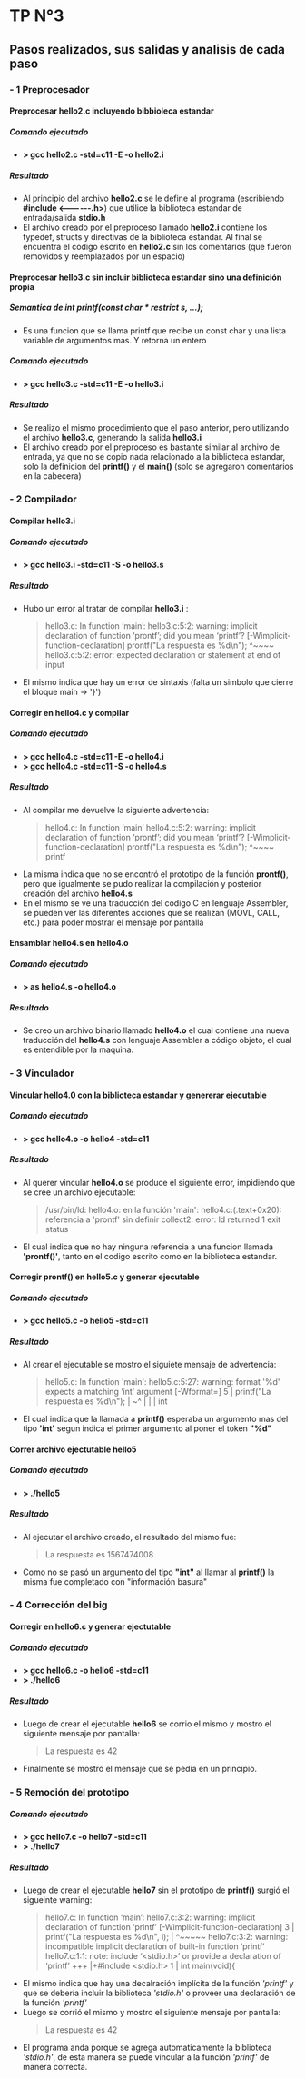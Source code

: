 # TP N°3
## Pasos realizados, sus salidas y analisis de cada paso
### - 1 Preprocesador
#### Preprocesar __hello2.c__ incluyendo bibbioleca estandar
##### Comando ejecutado
- __> gcc hello2.c  -std=c11 -E -o hello2.i__ 
##### Resultado
- Al principio del archivo __hello2.c__ se le define al programa (escribiendo __#include <------.h>__) que utilice la biblioteca estandar de entrada/salida __stdio.h__
- El archivo creado por el preproceso llamado __hello2.i__ contiene los typedef, structs y directivas de la biblioteca estandar. Al final se encuentra el codigo escrito en __hello2.c__ sin los comentarios (que fueron removidos y reemplazados por un espacio)

#### Preprocesar __hello3.c__ sin incluir biblioteca estandar sino una definición propia

##### Semantica de __int printf(const char * restrict s, ...);__
- Es una funcion que se llama printf que recibe un const char y una lista variable de argumentos mas. Y retorna un entero

##### Comando ejecutado
- __> gcc hello3.c  -std=c11 -E -o hello3.i__ 

##### Resultado
- Se realizo el mismo procedimiento que el paso anterior, pero utilizando el archivo __hello3.c__, generando la salida __hello3.i__
- El archivo creado por el preproceso es bastante similar al archivo de entrada, ya que no se copio nada relacionado a la biblioteca estandar, solo la definicion del __printf()__ y el __main()__ (solo se agregaron comentarios en la cabecera)

### - 2 Compilador

#### Compilar __hello3.i__

##### Comando ejecutado
- __> gcc hello3.i  -std=c11 -S -o hello3.s__ 

##### Resultado

- Hubo un error al tratar de compilar __hello3.i__ : 
    > hello3.c: In function ‘main’:
    > hello3.c:5:2: warning: implicit declaration of function ‘prontf’; did you mean ‘printf’? [-Wimplicit-function-declaration]
    > prontf("La respuesta es %d\n");
    > ^~~~~
    > hello3.c:5:2: error: expected declaration or statement at end of input
- El mismo indica que hay un error de sintaxis (falta un simbolo que cierre el bloque main -> '}')

####  Corregir en __hello4.c__ y compilar

##### Comando ejecutado
- __> gcc hello4.c  -std=c11 -E -o hello4.i__ 
- __> gcc hello4.c -std=c11 -S -o hello4.s__

##### Resultado

- Al compilar me devuelve la siguiente advertencia:
    > hello4.c: In function ‘main’
    > hello4.c:5:2: warning: implicit declaration of function ‘prontf’; did you mean ‘printf’? [-Wimplicit-function-declaration]
    > prontf("La respuesta es %d\n");
    > ^~~~~
    > printf
- La misma indica que no se encontró el prototipo de la función __prontf()__, pero que igualmente se pudo realizar la compilación y posterior creación del archivo __hello4.s__
- En el mismo se ve una traducción del codigo C en lenguaje Assembler, se pueden ver las diferentes acciones que se realizan (MOVL, CALL, etc.) para poder mostrar el mensaje por pantalla

#### Ensamblar __hello4.s__ en __hello4.o__

##### Comando ejecutado

- __> as hello4.s -o hello4.o__

##### Resultado

- Se creo un archivo binario llamado __hello4.o__ el cual contiene una nueva traducción del __hello4.s__ con lenguaje Assembler a código objeto, el cual es entendible por la maquina.

### - 3 Vinculador

#### Vincular __hello4.0__ con la biblioteca estandar y genererar ejecutable

##### Comando ejecutado

- __> gcc hello4.o -o hello4 -std=c11__

##### Resultado

- Al querer vincular __hello4.o__ se produce el siguiente error, impidiendo que se cree un archivo ejecutable:
    > /usr/bin/ld: hello4.o: en la función 'main':
    > hello4.c:(.text+0x20): referencia a 'prontf' sin definir
    > collect2: error: ld returned 1 exit status

- El cual indica que no hay ninguna referencia a una funcion llamada __'prontf()'__, tanto en el codigo escrito como en la biblioteca estandar.

#### Corregir __prontf()__ en __hello5.c__ y generar ejecutable

##### Comando ejecutado

- __> gcc hello5.c -o hello5 -std=c11__

##### Resultado

- Al crear el ejecutable se mostro el siguiete mensaje de advertencia:
    > hello5.c: In function 'main':
    > hello5.c:5:27: warning: format '%d' expects a matching ‘int’ argument [-Wformat=]
    > 5 |  printf("La respuesta es %d\n");
    >  |                          ~^
    >  |                           |
    >  |                           int

- El cual indica que la llamada a __printf()__ esperaba un argumento mas del tipo __'int'__ segun indica el primer argumento al poner el token __"%d"__

#### Correr archivo ejectutable __hello5__

##### Comando ejecutado

- __> ./hello5__

##### Resultado

- Al ejecutar el archivo creado, el resultado del mismo fue: 
    > La respuesta es 1567474008
- Como no se pasó un argumento del tipo __"int"__ al llamar al __printf()__
la misma fue completado con "información basura"

### - 4 Corrección del big

#### Corregir en __hello6.c__ y generar ejectutable

##### Comando ejecutado

- __> gcc hello6.c -o hello6 -std=c11__
- __> ./hello6__

##### Resultado

- Luego de crear el ejecutable __hello6__ se corrio el mismo y mostro el siguiente mensaje por pantalla: 
    > La respuesta es 42
- Finalmente se mostró el mensaje que se pedia en un principio.

### - 5 Remoción del prototipo
##### Comando ejecutado

- __> gcc hello7.c -o hello7 -std=c11__
- __> ./hello7__

##### Resultado

- Luego de crear el ejecutable __hello7__ sin el prototipo de __printf()__ surgió el sigueinte warning:
    > hello7.c: In function ‘main’:
    > hello7.c:3:2: warning: implicit declaration of function ‘printf’ [-Wimplicit-function-declaration]
    > 3 |  printf("La respuesta es %d\n", i);
    >  |  ^~~~~~
    > hello7.c:3:2: warning: incompatible implicit declaration of built-in function ‘printf’
    > hello7.c:1:1: note: include ‘<stdio.h>’ or provide a declaration of ‘printf’
    > +++ |+#include <stdio.h>
    > 1 | int main(void){
- El mismo indica que hay una decalración implícita de la función _'printf'_ y que se debería incluir la biblioteca _'stdio.h'_ o proveer una declaración de la función _'printf'_
- Luego se corrió el mismo y mostro el siguiente mensaje por pantalla: 
    > La respuesta es 42
- El programa anda porque se agrega automaticamente la biblioteca _'stdio.h'_, de esta manera se puede vincular a la función _'printf'_ de manera correcta.